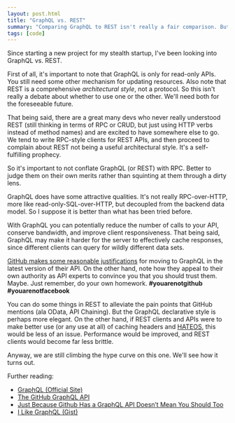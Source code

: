 ```yaml
---
layout: post.html
title: "GraphQL vs. REST"
summary: "Comparing GraphQL to REST isn't really a fair comparison. But let's do it anyway."
tags: [code]
---
```


Since starting a new project for my stealth startup, I've been looking into GraphQL vs. REST.

First of all, it's important to note that GraphQL is only for read-only APIs. You still need some other mechanism for updating resources. Also note that REST is a comprehensive _architectural style_, not a protocol. So this isn't really a debate about whether to use one or the other. We'll need both for the foreseeable future.

That being said, there are a great many devs who never really understood REST (still thinking in terms of RPC or CRUD, but just using HTTP verbs instead of method names) and are excited to have somewhere else to go. We tend to write RPC-style clients for REST APIs, and then proceed to complain about REST not being a useful architectural style. It's a self-fulfilling prophecy.

So it's important to not conflate GraphQL (or REST) with RPC. Better to judge them on their own merits rather than squinting at them through a dirty lens.

GraphQL does have some attractive qualities. It's not really RPC-over-HTTP, more like read-only-SQL-over-HTTP, but decoupled from the backend data model. So I suppose it is better than what has been tried before. 

With GraphQL you can potentially reduce the number of calls to your API, conserve bandwidth, and improve client responsiveness. That being said, GraphQL may make it harder for the server to effectively cache responses, since different clients can query for wildly different data sets.

[GitHub makes some reasonable justifications](https://githubengineering.com/the-github-graphql-api/) for moving to GraphQL in the latest version of their API. On the other hand, note how they appeal to their own authority as API experts to convince you that you should trust them. Maybe. Just remember, do your own homework. **#youarenotgithub** **#youarenotfacebook**

You can do some things in REST to alleviate the pain points that GitHub mentions (ala OData, API Chaining). But the GraphQL declarative style is perhaps more elegant. On the other hand, if REST clients and APIs were to make better use (or any use at all) of caching headers and [HATEOS](https://github.com/mikestowe/cphl), this would be less of an issue. Performance would be improved, and REST clients would become far less brittle. 

Anyway, we are still climbing the hype curve on this one. We'll see how it turns out.

Further reading:

* [GraphQL (Official Site)](http://graphql.org)
* [The GitHub GraphQL API](https://githubengineering.com/the-github-graphql-api/)
* [Just Because Github Has a GraphQL API Doesn’t Mean You Should Too](https://www.programmableweb.com/news/just-because-github-has-graphql-api-doesn’t-mean-you-should-too/analysis/2016/09/21)
* [I Like GraphQL (Gist)](https://gist.github.com/skanev/f3468e8b85a3d6bc16c7aa493229eda7)